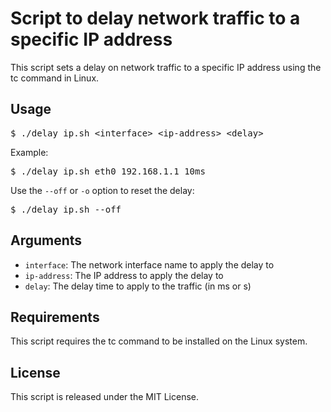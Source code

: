 <!DOCTYPE html>
<html>
<body>
    <h1>Script to delay network traffic to a specific IP address</h1>
    <p>This script sets a delay on network traffic to a specific IP address using the tc command in Linux.</p>
    <h2>Usage</h2>
    <pre>$ ./delay_ip.sh &lt;interface&gt; &lt;ip-address&gt; &lt;delay&gt;</pre>
    <p>Example:</p>
    <pre>$ ./delay_ip.sh eth0 192.168.1.1 10ms</pre>
    <p>Use the <code>--off</code> or <code>-o</code> option to reset the delay:</p>
    <pre>$ ./delay_ip.sh --off</pre>
    <h2>Arguments</h2>
    <ul>
        <li><code>interface</code>: The network interface name to apply the delay to</li>
        <li><code>ip-address</code>: The IP address to apply the delay to</li>
        <li><code>delay</code>: The delay time to apply to the traffic (in ms or s)</li>
    </ul>
    <h2>Requirements</h2>
    <p>This script requires the tc command to be installed on the Linux system.</p>
    <h2>License</h2>
    <p>This script is released under the MIT License.</p>
</body>
</html>
